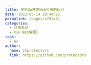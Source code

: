 ```yaml
---
title: 使用Go开发Web应用的优点
date: 2022-05-14 19:44:25
permalink: /pages/a701a3/
categories:
  - 读书笔记
  - 《Go Web编程》
tags:
  - Go
author: 
  name: zfprotectors
  link: https://github.com/protectors
---
```

